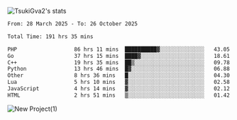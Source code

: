 
![TsukiGva2's stats](https://github-readme-stats.vercel.app/api?username=TsukiGva2&show_icons=true&theme=gruvbox)

<!--START_SECTION:waka-->

```txt
From: 28 March 2025 - To: 26 October 2025

Total Time: 191 hrs 35 mins

PHP                  86 hrs 11 mins  ██████████▓░░░░░░░░░░░░░░   43.05 %
Go                   37 hrs 15 mins  ████▓░░░░░░░░░░░░░░░░░░░░   18.61 %
C++                  19 hrs 35 mins  ██▒░░░░░░░░░░░░░░░░░░░░░░   09.78 %
Python               13 hrs 46 mins  █▓░░░░░░░░░░░░░░░░░░░░░░░   06.88 %
Other                8 hrs 36 mins   █░░░░░░░░░░░░░░░░░░░░░░░░   04.30 %
Lua                  5 hrs 10 mins   ▓░░░░░░░░░░░░░░░░░░░░░░░░   02.58 %
JavaScript           4 hrs 14 mins   ▓░░░░░░░░░░░░░░░░░░░░░░░░   02.12 %
HTML                 2 hrs 51 mins   ▒░░░░░░░░░░░░░░░░░░░░░░░░   01.42 %
```

<!--END_SECTION:waka-->

![New Project(1)](https://github.com/user-attachments/assets/ca397c4b-527a-4830-9802-b71a2622b058)

<!--
![91IYheGYbCL](https://github.com/user-attachments/assets/81d7ee5b-489d-41a0-a545-5872971bd286)
-->
